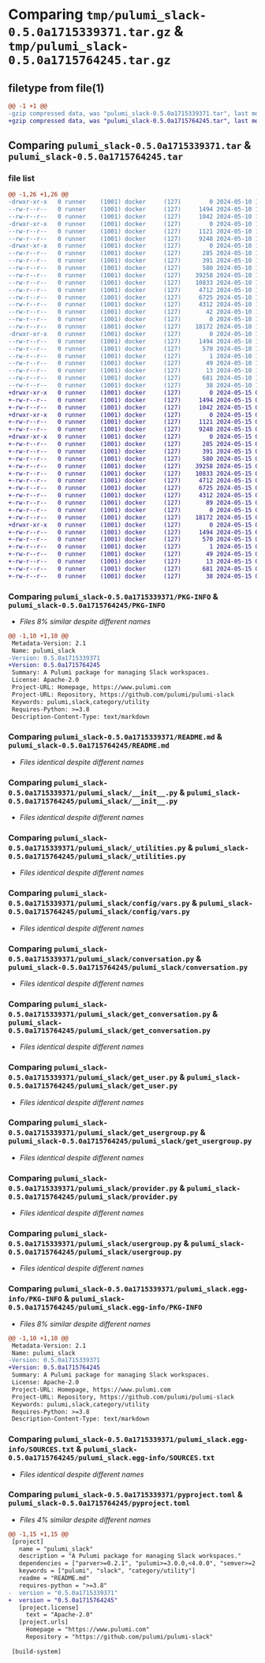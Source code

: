 # Comparing `tmp/pulumi_slack-0.5.0a1715339371.tar.gz` & `tmp/pulumi_slack-0.5.0a1715764245.tar.gz`

## filetype from file(1)

```diff
@@ -1 +1 @@
-gzip compressed data, was "pulumi_slack-0.5.0a1715339371.tar", last modified: Fri May 10 11:12:25 2024, max compression
+gzip compressed data, was "pulumi_slack-0.5.0a1715764245.tar", last modified: Wed May 15 09:13:15 2024, max compression
```

## Comparing `pulumi_slack-0.5.0a1715339371.tar` & `pulumi_slack-0.5.0a1715764245.tar`

### file list

```diff
@@ -1,26 +1,26 @@
-drwxr-xr-x   0 runner    (1001) docker     (127)        0 2024-05-10 11:12:25.653493 pulumi_slack-0.5.0a1715339371/
--rw-r--r--   0 runner    (1001) docker     (127)     1494 2024-05-10 11:12:25.653493 pulumi_slack-0.5.0a1715339371/PKG-INFO
--rw-r--r--   0 runner    (1001) docker     (127)     1042 2024-05-10 11:12:19.000000 pulumi_slack-0.5.0a1715339371/README.md
-drwxr-xr-x   0 runner    (1001) docker     (127)        0 2024-05-10 11:12:25.653493 pulumi_slack-0.5.0a1715339371/pulumi_slack/
--rw-r--r--   0 runner    (1001) docker     (127)     1121 2024-05-10 11:12:19.000000 pulumi_slack-0.5.0a1715339371/pulumi_slack/__init__.py
--rw-r--r--   0 runner    (1001) docker     (127)     9248 2024-05-10 11:12:19.000000 pulumi_slack-0.5.0a1715339371/pulumi_slack/_utilities.py
-drwxr-xr-x   0 runner    (1001) docker     (127)        0 2024-05-10 11:12:25.653493 pulumi_slack-0.5.0a1715339371/pulumi_slack/config/
--rw-r--r--   0 runner    (1001) docker     (127)      285 2024-05-10 11:12:19.000000 pulumi_slack-0.5.0a1715339371/pulumi_slack/config/__init__.py
--rw-r--r--   0 runner    (1001) docker     (127)      391 2024-05-10 11:12:19.000000 pulumi_slack-0.5.0a1715339371/pulumi_slack/config/__init__.pyi
--rw-r--r--   0 runner    (1001) docker     (127)      580 2024-05-10 11:12:19.000000 pulumi_slack-0.5.0a1715339371/pulumi_slack/config/vars.py
--rw-r--r--   0 runner    (1001) docker     (127)    39258 2024-05-10 11:12:19.000000 pulumi_slack-0.5.0a1715339371/pulumi_slack/conversation.py
--rw-r--r--   0 runner    (1001) docker     (127)    10833 2024-05-10 11:12:19.000000 pulumi_slack-0.5.0a1715339371/pulumi_slack/get_conversation.py
--rw-r--r--   0 runner    (1001) docker     (127)     4712 2024-05-10 11:12:19.000000 pulumi_slack-0.5.0a1715339371/pulumi_slack/get_user.py
--rw-r--r--   0 runner    (1001) docker     (127)     6725 2024-05-10 11:12:19.000000 pulumi_slack-0.5.0a1715339371/pulumi_slack/get_usergroup.py
--rw-r--r--   0 runner    (1001) docker     (127)     4312 2024-05-10 11:12:19.000000 pulumi_slack-0.5.0a1715339371/pulumi_slack/provider.py
--rw-r--r--   0 runner    (1001) docker     (127)       42 2024-05-10 11:12:19.000000 pulumi_slack-0.5.0a1715339371/pulumi_slack/pulumi-plugin.json
--rw-r--r--   0 runner    (1001) docker     (127)        0 2024-05-10 11:12:19.000000 pulumi_slack-0.5.0a1715339371/pulumi_slack/py.typed
--rw-r--r--   0 runner    (1001) docker     (127)    18172 2024-05-10 11:12:19.000000 pulumi_slack-0.5.0a1715339371/pulumi_slack/usergroup.py
-drwxr-xr-x   0 runner    (1001) docker     (127)        0 2024-05-10 11:12:25.653493 pulumi_slack-0.5.0a1715339371/pulumi_slack.egg-info/
--rw-r--r--   0 runner    (1001) docker     (127)     1494 2024-05-10 11:12:25.000000 pulumi_slack-0.5.0a1715339371/pulumi_slack.egg-info/PKG-INFO
--rw-r--r--   0 runner    (1001) docker     (127)      570 2024-05-10 11:12:25.000000 pulumi_slack-0.5.0a1715339371/pulumi_slack.egg-info/SOURCES.txt
--rw-r--r--   0 runner    (1001) docker     (127)        1 2024-05-10 11:12:25.000000 pulumi_slack-0.5.0a1715339371/pulumi_slack.egg-info/dependency_links.txt
--rw-r--r--   0 runner    (1001) docker     (127)       49 2024-05-10 11:12:25.000000 pulumi_slack-0.5.0a1715339371/pulumi_slack.egg-info/requires.txt
--rw-r--r--   0 runner    (1001) docker     (127)       13 2024-05-10 11:12:25.000000 pulumi_slack-0.5.0a1715339371/pulumi_slack.egg-info/top_level.txt
--rw-r--r--   0 runner    (1001) docker     (127)      681 2024-05-10 11:12:19.000000 pulumi_slack-0.5.0a1715339371/pyproject.toml
--rw-r--r--   0 runner    (1001) docker     (127)       38 2024-05-10 11:12:25.653493 pulumi_slack-0.5.0a1715339371/setup.cfg
+drwxr-xr-x   0 runner    (1001) docker     (127)        0 2024-05-15 09:13:15.725668 pulumi_slack-0.5.0a1715764245/
+-rw-r--r--   0 runner    (1001) docker     (127)     1494 2024-05-15 09:13:15.725668 pulumi_slack-0.5.0a1715764245/PKG-INFO
+-rw-r--r--   0 runner    (1001) docker     (127)     1042 2024-05-15 09:13:09.000000 pulumi_slack-0.5.0a1715764245/README.md
+drwxr-xr-x   0 runner    (1001) docker     (127)        0 2024-05-15 09:13:15.721668 pulumi_slack-0.5.0a1715764245/pulumi_slack/
+-rw-r--r--   0 runner    (1001) docker     (127)     1121 2024-05-15 09:13:09.000000 pulumi_slack-0.5.0a1715764245/pulumi_slack/__init__.py
+-rw-r--r--   0 runner    (1001) docker     (127)     9248 2024-05-15 09:13:09.000000 pulumi_slack-0.5.0a1715764245/pulumi_slack/_utilities.py
+drwxr-xr-x   0 runner    (1001) docker     (127)        0 2024-05-15 09:13:15.721668 pulumi_slack-0.5.0a1715764245/pulumi_slack/config/
+-rw-r--r--   0 runner    (1001) docker     (127)      285 2024-05-15 09:13:09.000000 pulumi_slack-0.5.0a1715764245/pulumi_slack/config/__init__.py
+-rw-r--r--   0 runner    (1001) docker     (127)      391 2024-05-15 09:13:09.000000 pulumi_slack-0.5.0a1715764245/pulumi_slack/config/__init__.pyi
+-rw-r--r--   0 runner    (1001) docker     (127)      580 2024-05-15 09:13:09.000000 pulumi_slack-0.5.0a1715764245/pulumi_slack/config/vars.py
+-rw-r--r--   0 runner    (1001) docker     (127)    39258 2024-05-15 09:13:09.000000 pulumi_slack-0.5.0a1715764245/pulumi_slack/conversation.py
+-rw-r--r--   0 runner    (1001) docker     (127)    10833 2024-05-15 09:13:09.000000 pulumi_slack-0.5.0a1715764245/pulumi_slack/get_conversation.py
+-rw-r--r--   0 runner    (1001) docker     (127)     4712 2024-05-15 09:13:09.000000 pulumi_slack-0.5.0a1715764245/pulumi_slack/get_user.py
+-rw-r--r--   0 runner    (1001) docker     (127)     6725 2024-05-15 09:13:09.000000 pulumi_slack-0.5.0a1715764245/pulumi_slack/get_usergroup.py
+-rw-r--r--   0 runner    (1001) docker     (127)     4312 2024-05-15 09:13:09.000000 pulumi_slack-0.5.0a1715764245/pulumi_slack/provider.py
+-rw-r--r--   0 runner    (1001) docker     (127)       89 2024-05-15 09:13:09.000000 pulumi_slack-0.5.0a1715764245/pulumi_slack/pulumi-plugin.json
+-rw-r--r--   0 runner    (1001) docker     (127)        0 2024-05-15 09:13:09.000000 pulumi_slack-0.5.0a1715764245/pulumi_slack/py.typed
+-rw-r--r--   0 runner    (1001) docker     (127)    18172 2024-05-15 09:13:09.000000 pulumi_slack-0.5.0a1715764245/pulumi_slack/usergroup.py
+drwxr-xr-x   0 runner    (1001) docker     (127)        0 2024-05-15 09:13:15.725668 pulumi_slack-0.5.0a1715764245/pulumi_slack.egg-info/
+-rw-r--r--   0 runner    (1001) docker     (127)     1494 2024-05-15 09:13:15.000000 pulumi_slack-0.5.0a1715764245/pulumi_slack.egg-info/PKG-INFO
+-rw-r--r--   0 runner    (1001) docker     (127)      570 2024-05-15 09:13:15.000000 pulumi_slack-0.5.0a1715764245/pulumi_slack.egg-info/SOURCES.txt
+-rw-r--r--   0 runner    (1001) docker     (127)        1 2024-05-15 09:13:15.000000 pulumi_slack-0.5.0a1715764245/pulumi_slack.egg-info/dependency_links.txt
+-rw-r--r--   0 runner    (1001) docker     (127)       49 2024-05-15 09:13:15.000000 pulumi_slack-0.5.0a1715764245/pulumi_slack.egg-info/requires.txt
+-rw-r--r--   0 runner    (1001) docker     (127)       13 2024-05-15 09:13:15.000000 pulumi_slack-0.5.0a1715764245/pulumi_slack.egg-info/top_level.txt
+-rw-r--r--   0 runner    (1001) docker     (127)      681 2024-05-15 09:13:09.000000 pulumi_slack-0.5.0a1715764245/pyproject.toml
+-rw-r--r--   0 runner    (1001) docker     (127)       38 2024-05-15 09:13:15.725668 pulumi_slack-0.5.0a1715764245/setup.cfg
```

### Comparing `pulumi_slack-0.5.0a1715339371/PKG-INFO` & `pulumi_slack-0.5.0a1715764245/PKG-INFO`

 * *Files 8% similar despite different names*

```diff
@@ -1,10 +1,10 @@
 Metadata-Version: 2.1
 Name: pulumi_slack
-Version: 0.5.0a1715339371
+Version: 0.5.0a1715764245
 Summary: A Pulumi package for managing Slack workspaces.
 License: Apache-2.0
 Project-URL: Homepage, https://www.pulumi.com
 Project-URL: Repository, https://github.com/pulumi/pulumi-slack
 Keywords: pulumi,slack,category/utility
 Requires-Python: >=3.8
 Description-Content-Type: text/markdown
```

### Comparing `pulumi_slack-0.5.0a1715339371/README.md` & `pulumi_slack-0.5.0a1715764245/README.md`

 * *Files identical despite different names*

### Comparing `pulumi_slack-0.5.0a1715339371/pulumi_slack/__init__.py` & `pulumi_slack-0.5.0a1715764245/pulumi_slack/__init__.py`

 * *Files identical despite different names*

### Comparing `pulumi_slack-0.5.0a1715339371/pulumi_slack/_utilities.py` & `pulumi_slack-0.5.0a1715764245/pulumi_slack/_utilities.py`

 * *Files identical despite different names*

### Comparing `pulumi_slack-0.5.0a1715339371/pulumi_slack/config/vars.py` & `pulumi_slack-0.5.0a1715764245/pulumi_slack/config/vars.py`

 * *Files identical despite different names*

### Comparing `pulumi_slack-0.5.0a1715339371/pulumi_slack/conversation.py` & `pulumi_slack-0.5.0a1715764245/pulumi_slack/conversation.py`

 * *Files identical despite different names*

### Comparing `pulumi_slack-0.5.0a1715339371/pulumi_slack/get_conversation.py` & `pulumi_slack-0.5.0a1715764245/pulumi_slack/get_conversation.py`

 * *Files identical despite different names*

### Comparing `pulumi_slack-0.5.0a1715339371/pulumi_slack/get_user.py` & `pulumi_slack-0.5.0a1715764245/pulumi_slack/get_user.py`

 * *Files identical despite different names*

### Comparing `pulumi_slack-0.5.0a1715339371/pulumi_slack/get_usergroup.py` & `pulumi_slack-0.5.0a1715764245/pulumi_slack/get_usergroup.py`

 * *Files identical despite different names*

### Comparing `pulumi_slack-0.5.0a1715339371/pulumi_slack/provider.py` & `pulumi_slack-0.5.0a1715764245/pulumi_slack/provider.py`

 * *Files identical despite different names*

### Comparing `pulumi_slack-0.5.0a1715339371/pulumi_slack/usergroup.py` & `pulumi_slack-0.5.0a1715764245/pulumi_slack/usergroup.py`

 * *Files identical despite different names*

### Comparing `pulumi_slack-0.5.0a1715339371/pulumi_slack.egg-info/PKG-INFO` & `pulumi_slack-0.5.0a1715764245/pulumi_slack.egg-info/PKG-INFO`

 * *Files 8% similar despite different names*

```diff
@@ -1,10 +1,10 @@
 Metadata-Version: 2.1
 Name: pulumi_slack
-Version: 0.5.0a1715339371
+Version: 0.5.0a1715764245
 Summary: A Pulumi package for managing Slack workspaces.
 License: Apache-2.0
 Project-URL: Homepage, https://www.pulumi.com
 Project-URL: Repository, https://github.com/pulumi/pulumi-slack
 Keywords: pulumi,slack,category/utility
 Requires-Python: >=3.8
 Description-Content-Type: text/markdown
```

### Comparing `pulumi_slack-0.5.0a1715339371/pulumi_slack.egg-info/SOURCES.txt` & `pulumi_slack-0.5.0a1715764245/pulumi_slack.egg-info/SOURCES.txt`

 * *Files identical despite different names*

### Comparing `pulumi_slack-0.5.0a1715339371/pyproject.toml` & `pulumi_slack-0.5.0a1715764245/pyproject.toml`

 * *Files 4% similar despite different names*

```diff
@@ -1,15 +1,15 @@
 [project]
   name = "pulumi_slack"
   description = "A Pulumi package for managing Slack workspaces."
   dependencies = ["parver>=0.2.1", "pulumi>=3.0.0,<4.0.0", "semver>=2.8.1"]
   keywords = ["pulumi", "slack", "category/utility"]
   readme = "README.md"
   requires-python = ">=3.8"
-  version = "0.5.0a1715339371"
+  version = "0.5.0a1715764245"
   [project.license]
     text = "Apache-2.0"
   [project.urls]
     Homepage = "https://www.pulumi.com"
     Repository = "https://github.com/pulumi/pulumi-slack"
 
 [build-system]
```

